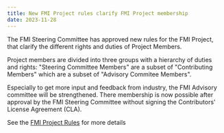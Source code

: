 ```yaml
---
title: New FMI Project rules clarify FMI Project membership 
date: 2023-11-28
---
```


The FMI Steering Committee has approved new rules for the FMI Project, that clarify the different rights and duties of Project Members. 

Project members are divided into three groups with a hierarchy of duties and rights: 
"Steering Committee Members" are a subset of "Contributing Members" which are a subset of "Advisory Commitee Members".

Especially to get more input and feedback from industry, the FMI Advisory committee will be strengthened. There membership is now possible after approval by the FMI Steering Committee without signing the Contributors' License Agreement (CLA).

See the [FMI Project Rules](../FMI-Project-Rules/) for more details
